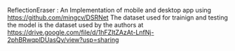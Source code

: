 ReflectionEraser : An Implementation of mobile and desktop app using  https://github.com/mingcv/DSRNet
The dataset used for trainign and testing the model is the dataset used by the authors at https://drive.google.com/file/d/1hFZItZAzAt-LnfNj-2phBRwqplDUasQy/view?usp=sharing

